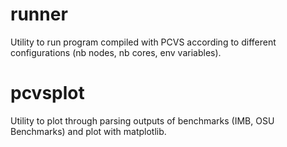 # runner

Utility to run program compiled with PCVS according to different configurations
(nb nodes, nb cores, env variables).

# pcvsplot

Utility to plot through parsing outputs of benchmarks (IMB, OSU Benchmarks) and
plot with matplotlib.
